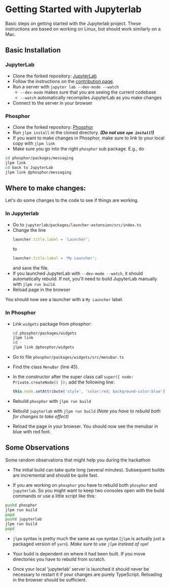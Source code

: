 # Getting Started with Jupyterlab

Basic steps on getting started with the Jupyterlab project. These instructions
are based on working on Linux, but should work similarly on a Mac.

## Basic Installation

### JupyterLab

* Clone the forked repository: [JupyterLab](https://github.com/diagram-codesprint/jupyterlab)
* Follow the instructions on the [contribution page](https://github.com/jupyterlab/jupyterlab/blob/master/CONTRIBUTING.md).
* Run a server with
  ```jupyter lab --dev-mode --watch```
  - `--dev-mode` makes sure that you are seeing the current codebase
  - `--watch` automatically recompiles JupyterLab as you make changes
* Connect to the server in your browser

### Phosphor

* Clone the forked repository: [Phosphor](https://github.com/diagram-codesprint/phosphor)
* Run `jlpm install` in the cloned directory. ___(Do not use `npm install`!)___
* If you want to make changes in Phosphor, make sure to link to your local copy with
  ```jlpm link```
* Make sure you go into the right `phosphor` sub package. E.g., do

```bash
cd phosphor/packages/messaging
jlpm link
cd back to JupyterLab 
jlpm link @phosphor/messaging
```

## Where to make changes:

Let's do some changes to the code to see if things are working.

### In Jupyterlab

* Go to `jupyterlab/packages/launcher-extension/src/index.ts`
* Change the line
  ```JavaScript
  launcher.title.label = 'Launcher';
  ```
  to
  ```JavaScript
  launcher.title.label = 'My Launcher';
  ```
  and save the file.
* If you launched JupyterLab with `--dev-mode --watch`, it should automatically rebuild. If not, you'll need to build JupyterLab manually with `jlpm run build`.
* Reload page in the browser

You should now see a launcher with a `My Launcher` label.

### In Phosphor

* Link `widgets` package from phosphor:

  ```bash
  cd phosphor/packages/widgets
  jlpm link
  cd -
  jlpm link @phosphor/widgets
  ```

* Go to file `phosphor/packages/widgets/src/menubar.ts`
* Find the class `MenuBar` (line 45).
* In the constructor after the super class call `super({ node: Private.createNode() });`
  add the following line:
  ```JavaScript
  this.node.setAttribute('style', 'color:red; background-color:blue');
  ```
* Rebuild `phosphor` with `jlpm run build`
* Rebuild `jupyterlab` with `jlpm run build` _(Note you have to rebuild both for changes to take effect)_
* Reload the page in your browser. You should now see the menubar in blue with
  red font.


## Some Observations

Some random observations that might help you during the hackathon

* The initial build can take quite long (several minutes). Subsequent builds are
  incremental and should be quite fast.

* If you are working on `phosphor` you have to rebuild both `phosphor` and
  `jupyterlab`. So you might want to keep two consoles open with the build
  commands or use a little script like this:

```bash
pushd phosphor
jlpm run build
popd
pushd jupyterlab
jlpm run build
popd
```

* `jlpm` syntax is pretty much the same as `npm` syntax (`jlpm` is actually just a packaged version of `yarn`). _Make sure to use `jlpm` instead of `npm`!_

* Your build is dependent on where it had been built. If you move directories
  you have to rebuild from scratch.

* Once your local 'jupyterlab' server is launched it should never be necessary
  to restart it if your changes are purely TypeScript. Reloading in the browser should be sufficient.
